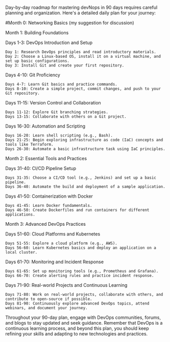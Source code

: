 Day-by-day roadmap for mastering devNops in 90 days requires careful planning and organization. Here's a detailed daily plan for your journey:

#Month 0: Networking Basics (my suggestion for discussion)

Month 1: Building Foundations

Days 1-3: DevOps Introduction and Setup

    Day 1: Research DevOps principles and read introductory materials.
    Day 2: Choose a Linux-based OS, install it on a virtual machine, and set up basic configurations.
    Day 3: Install Git and create your first repository.

Days 4-10: Git Proficiency

    Days 4-7: Learn Git basics and practice commands.
    Days 8-10: Create a simple project, commit changes, and push to your Git repository.

Days 11-15: Version Control and Collaboration

    Days 11-12: Explore Git branching strategies.
    Days 13-15: Collaborate with others on a Git project.

Days 16-30: Automation and Scripting

    Days 16-20: Learn shell scripting (e.g., Bash).
    Days 21-25: Begin exploring infrastructure as code (IaC) concepts and tools like Terraform.
    Days 26-30: Automate a basic infrastructure task using IaC principles.

Month 2: Essential Tools and Practices

Days 31-40: CI/CD Pipeline Setup

    Days 31-35: Choose a CI/CD tool (e.g., Jenkins) and set up a basic pipeline.
    Days 36-40: Automate the build and deployment of a sample application.

Days 41-50: Containerization with Docker

    Days 41-45: Learn Docker fundamentals.
    Days 46-50: Create Dockerfiles and run containers for different applications.

Month 3: Advanced DevOps Practices

Days 51-60: Cloud Platforms and Kubernetes

    Days 51-55: Explore a cloud platform (e.g., AWS).
    Days 56-60: Learn Kubernetes basics and deploy an application on a local cluster.

Days 61-70: Monitoring and Incident Response

    Days 61-65: Set up monitoring tools (e.g., Prometheus and Grafana).
    Days 66-70: Create alerting rules and practice incident response.

Days 71-90: Real-world Projects and Continuous Learning

    Days 71-80: Work on real-world projects, collaborate with others, and contribute to open-source if possible.
    Days 81-90: Continuously explore advanced DevOps topics, attend webinars, and document your journey.

Throughout your 90-day plan, engage with DevOps communities, forums, and blogs to stay updated and seek guidance. Remember that DevOps is a continuous learning process, and beyond this plan, you should keep refining your skills and adapting to new technologies and practices.
